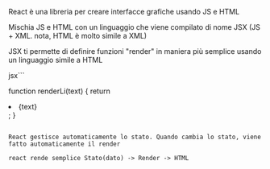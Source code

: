 React è una libreria per creare interfacce grafiche usando JS e HTML

Mischia JS e HTML con un linguaggio che viene compilato di nome JSX (JS + XML. nota, HTML è molto simile a XML)

JSX ti permette di definire funzioni "render" in maniera più semplice usando un linguaggio simile a HTML

jsx```

function renderLi(text) {
return <li>{text}</li>;
}

```

React gestisce automaticamente lo stato. Quando cambia lo stato, viene fatto automaticamente il render

react rende semplice Stato(dato) -> Render -> HTML
```
